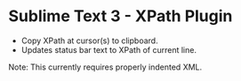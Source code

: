 Sublime Text 3 - XPath Plugin
============

- Copy XPath at cursor(s) to clipboard.
- Updates status bar text to XPath of current line.

Note:  This currently requires properly indented XML.

